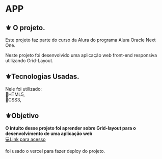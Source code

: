 # APP


##  ⚜️ O projeto.
<p>Este projeto faz parte do curso da Alura do programa Alura Oracle Next One. </p>
<p>Neste projeto foi desenvolvido uma aplicação web front-end responsiva  utilizando Grid-Layout. </p>

##  ⚜️Tecnologias Usadas.
<p>Nele foi utilizado:
<br>
🔺HTML5, <br>
🔺CSS3, <br>
 
 ##  ⚜️Objetivo <br>
<strong>O intuito desse projeto foi aprender sobre Grid-layout para o desenvolvimento de uma aplicação web </strong>
<br>
<a href="https://app-sage-sigma.vercel.app//"> 💻Link para acesso </a>
 
<p> foi usado o vercel para fazer deploy do projeto.</p>
